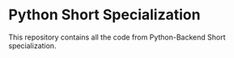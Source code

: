 # Python Short Specialization
This repository contains all the code from Python-Backend Short specialization.
